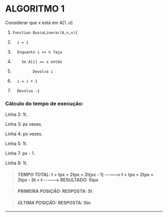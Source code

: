 # **ALGORITMO 1**
Considerar que x está em A[1..n]

1.     Function BuscaLinerar(A,n,x){
2.       i = 1
3.       Enquanto i <= n faça
4.         Se A[i] == x então
5.              Devolva i
7.       i = i + 1
8.       Devolva -1

### Cálculo do tempo de execução:

Linha 2: 1t.

Linha 3: px vexes.

Linha 4: px vezes. 

Linha 5: 1t.

Linha 7: px - 1.

Linha 8: 1t.

>#### _TEMPO TOTAL:_ t + tpx + 2tpx + 2t(px - 1) -----> ~~t~~ + tpx + 2tpx + 2tpx - ~~2t~~ + ~~t~~ -----> **RESULTADO: 5tpx**

>#### _PRIMEIRA POSIÇÃO:_ **RESPOSTA: 5t**

>#### _ÚLTIMA POSIÇÃO:_ **RESPOSTA: 5tn**
***